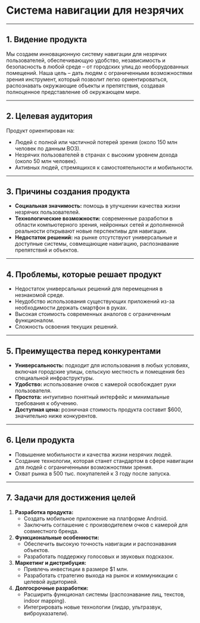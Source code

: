 # Система навигации для незрячих

---

## 1. Видение продукта  
Мы создаем инновационную систему навигации для незрячих пользователей, обеспечивающую удобство, независимость и безопасность в любой среде – от городских улиц до необорудованных помещений. Наша цель – дать людям с ограниченными возможностями зрения инструмент, который позволит легко ориентироваться, распознавать окружающие объекты и препятствия, создавая полноценное представление об окружающем мире.  

---

## 2. Целевая аудитория  
Продукт ориентирован на:  
- Людей с полной или частичной потерей зрения (около 150 млн человек по данным ВОЗ).  
- Незрячих пользователей в странах с высоким уровнем дохода (около 50 млн человек).  
- Активных людей, стремящихся к самостоятельности и мобильности.  

---

## 3. Причины создания продукта  
- **Социальная значимость:** помощь в улучшении качества жизни незрячих пользователей.  
- **Технологические возможности:** современные разработки в области компьютерного зрения, нейронных сетей и дополненной реальности открывают новые перспективы для навигации.  
- **Недостаток решений:** на рынке отсутствуют универсальные и доступные системы, совмещающие навигацию, распознавание препятствий и объектов.  

---

## 4. Проблемы, которые решает продукт  
- Недостаток универсальных решений для перемещения в незнакомой среде.  
- Неудобство использования существующих приложений из-за необходимости держать смартфон в руках.  
- Высокая стоимость современных аналогов с ограниченным функционалом.  
- Сложность освоения текущих решений.  

---

## 5. Преимущества перед конкурентами  
- **Универсальность:** подходит для использования в любых условиях, включая городские улицы, сельскую местность и помещения без специальной инфраструктуры.  
- **Удобство:** использование очков с камерой освобождает руки пользователя.  
- **Простота:** интуитивно понятный интерфейс и минимальные требования к обучению.  
- **Доступная цена:** розничная стоимость продукта составит $600, значительно ниже конкурентов.  

---

## 6. Цели продукта  
- Повышение мобильности и качества жизни незрячих людей.  
- Создание технологии, которая станет стандартом в сфере навигации для людей с ограниченными возможностями зрения.  
- Охват рынка в 500 тыс. покупателей к 3 году после запуска.  

---

## 7. Задачи для достижения целей  
1. **Разработка продукта:**  
   - Создать мобильное приложение на платформе Android.  
   - Заключить соглашение с производителем очков с камерой для совместного бренда.  
2. **Функциональные особенности:**  
   - Обеспечить высокую точность навигации и распознавания объектов.  
   - Разработать поддержку голосовых и звуковых подсказок.  
3. **Маркетинг и дистрибуция:**  
   - Привлечь инвестиции в размере $1 млн.  
   - Разработать стратегию выхода на рынок и коммуникации с целевой аудиторией.  
4. **Долгосрочные разработки:**  
   - Расширить функционал системы (распознавание лиц, текстов, indoor mapping).  
   - Интегрировать новые технологии (лидар, ультразвук, виброуказатели).  
